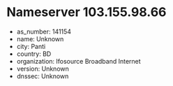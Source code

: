 # Nameserver 103.155.98.66

* as_number: 141154
* name: Unknown
* city: Panti
* country: BD
* organization: Ifosource Broadband Internet
* version: Unknown
* dnssec: Unknown
